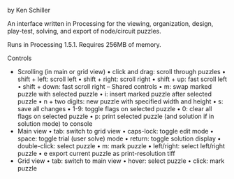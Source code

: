 by Ken Schiller

An interface written in Processing for the viewing, organization, design, play-test, solving, and export of node/circuit puzzles.

Runs in Processing 1.5.1.
Requires 256MB of memory.

Controls
- Scrolling (in main or grid view)
  • click and drag:   scroll through puzzles
  • shift + left:     scroll left
  • shift + right:    scroll right
  • shift + up:       fast scroll left
  • shift + down:     fast scroll right
– Shared controls
  • m:                swap marked puzzle with selected puzzle
  • i:                insert marked puzzle after selected puzzle
  • n + two digits:   new puzzle with specified width and height
  • s:                save all changes
  • 1-9:              toggle flags on selected puzzle
  • 0:                clear all flags on selected puzzle
  • p:                print selected puzzle (and solution if in solution mode) to console
- Main view
  • tab:              switch to grid view
  • caps-lock:        toggle edit mode
  • space:            toggle trial (user solve) mode
  • return:           toggle solution display
  • double-click:     select puzzle
  • m:                mark puzzle
  • left/right:       select left/right puzzle
  • e                 export current puzzle as print-resolution tiff
- Grid view
  • tab:              switch to main view
  • hover:            select puzzle
  • click:            mark puzzle
